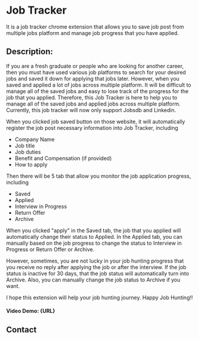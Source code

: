 # Job Tracker
It is a job tracker chrome extension that allows you to save job post from multiple jobs platform and manage job progress that you have applied.

## Description:
If you are a fresh graduate or people who are looking for another career, then you must have used various job platforms to search for your desired jobs and saved it down for applying that jobs later. However, when you saved and applied a lot of jobs across multiple platform. It will be difficult to manage all of the saved jobs and easy to lose track of the progress for the job that you applied. Therefore, this Job Tracker is here to help you to manage all of the saved jobs and applied jobs across multiple platform. Currently, this job tracker will now only support Jobsdb and Linkedin.

When you clicked job saved button on those website, it will automatically register the job post necessary information into Job Tracker, including

- Company Name
- Job title
- Job duties
- Benefit and Compensation (if provided)
- How to apply

Then there will be 5 tab that allow you monitor the job application progress, including

- Saved
- Applied
- Interview in Progress
- Return Offer
- Archive

When you clicked "apply" in the Saved tab, the job that you applied will automatically change their status to Applied. In the Applied tab, you can manually based on the job progress to change the status to Interview in Progress or Return Offer or Archive. 

However, sometimes, you are not lucky in your job hunting progress that you receive no reply after applying the job or after the interview. If the job status is inactive for 30 days, that the job status will automatically turn into Archive. Also, you can manually change the job status to Archive if you want.

I hope this extension will help your job hunting journey. Happy Job Hunting!!

#### Video Demo: {URL}
## Contact
